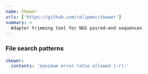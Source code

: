 ```yaml
---
name: Skewer
urls: ['https://github.com/relipmoc/skewer']
summary: >
  Adapter trimming tool for NGS paired-end sequences
---
```


### File search patterns

```yaml
skewer:
  contents: 'maximum error ratio allowed (-r):'
```